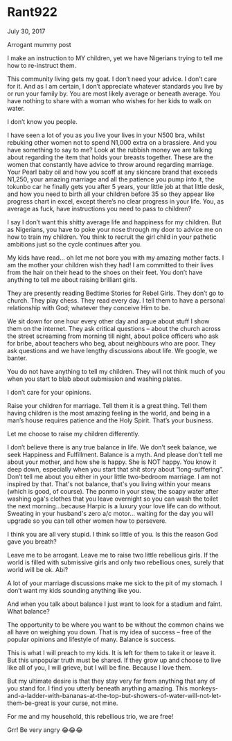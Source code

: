 # Rant922


July 30, 2017

Arrogant mummy post 

I make an instruction to MY children, yet we have Nigerians trying to tell me how to re-instruct them.

This community living gets my goat. I don’t need your advice. I don’t care for it. And as I am certain, I don’t appreciate whatever standards you live by or run your family by. You are most likely average or beneath average. You have nothing to share with a woman who wishes for her kids to walk on water.

I don’t know you people.

I have seen a lot of you as you live your lives in your N500 bra, whilst rebuking other women not to spend N1,000 extra on a brassiere. And you have something to say to me? Look at the rubbish money we are talking about regarding the item that holds your breasts together. These are the women that constantly have advice to throw around regarding marriage. Your Pearl baby oil and how you scoff at any skincare brand that exceeds N1,250, your amazing marriage and all the patience you pump into it, the tokunbo car he finally gets you after 5 years, your little job at that little desk, and how you need to birth all your children before 35 so they appear like progress chart in excel, except there’s no clear progress in your life. You, as average as fuck, have instructions you need to pass to children?

I say I don’t want this shitty average life and happiness for my children. But as Nigerians, you have to poke your nose through my door to advice me on how to train my children. You think to recruit the girl child in your pathetic ambitions just so the cycle continues after you.

My kids have read… oh let me not bore you with my amazing mother facts. I am the mother your children wish they had! I am committed to their lives from the hair on their head to the shoes on their feet. You don’t have anything to tell me about raising brilliant girls.

They are presently reading Bedtime Stories for Rebel Girls. They don’t go to church. They play chess. They read every day. I tell them to have a personal relationship with God; whatever they conceive Him to be.

We sit down for one hour every other day and argue about stuff I show them on the internet. They ask critical questions – about the church across the street screaming from morning till night, about police officers who ask for bribe, about teachers who beg, about neighbours who are poor. They ask questions and we have lengthy discussions about life. We google, we banter.

You do not have anything to tell my children. They will not think much of you when you start to blab about submission and washing plates.

I don’t care for your opinions.

Raise your children for marriage. Tell them it is a great thing. Tell them having children is the most amazing feeling in the world, and being in a man’s house requires patience and the Holy Spirit. That’s your business.

Let me choose to raise my children differently.

I don’t believe there is any true balance in life. We don’t seek balance, we seek Happiness and Fulfillment. Balance is a myth. And please don’t tell me about your mother, and how she is happy. She is NOT happy. You know it deep down, especially when you start that shit story about “long-suffering”. Don’t tell me about you either in your little two-bedroom marriage. I am not inspired by that. That's not balance, that's you living within your means (which is good, of course). The ponmo in your stew, the soapy water after washing oga's clothes that you leave overnight so you can wash the toilet the next morning...because Harpic is a luxury your love life can do without. Sweating in your husband's zero a/c motor... waiting for the day you will upgrade so you can tell other women how to persevere.

I think you are all very stupid. I think so little of you. Is this the reason God gave you breath?

Leave me to be arrogant. Leave me to raise two little rebellious girls. If the world is filled with submissive girls and only two rebellious ones, surely that world will be ok. Abi?

A lot of your marriage discussions make me sick to the pit of my stomach. I don’t want my kids sounding anything like you.

And when you talk about balance I just want to look for a stadium and faint. What balance?

The opportunity to be where you want to be without the common chains we all have on weighing you down. That is my idea of success – free of the popular opinions and lifestyle of many. Balance is success.

This is what I will preach to my kids. It is left for them to take it or leave it. But this unpopular truth must be shared. If they grow up and choose to live like all of you, I will grieve, but I will be fine. Because I love them.

But my ultimate desire is that they stay very far from anything that any of you stand for. I find you utterly beneath anything amazing. This monkeys-and-a-ladder-with-bananas-at-the-top-but-showers-of-water-will-not-let-them-be-great is your curse, not mine.

For me and my household, this rebellious trio, we are free!

Grr! Be very angry 😂😂😂